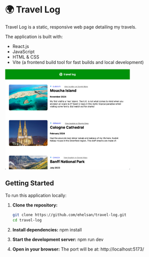 # 🌍 Travel Log

Travel Log is a static, responsive web page detailing my travels.

The application is built with:
- React.js
- JavaScript
- HTML & CSS
- Vite (a frontend build tool for fast builds and local development)  


<img src="src/assets/screenshot.png" alt="Screenshot" width="400"/>  
  

## Getting Started

To run this application locally:

1. **Clone the repository:**
   ```bash
   git clone https://github.com/ehelsan/travel-log.git
   cd travel-log

2. **Install dependencies:**
   npm install


3. **Start the development server:**
   npm run dev

3. **Open in your browser:**
   The port will be at: http://localhost:5173/